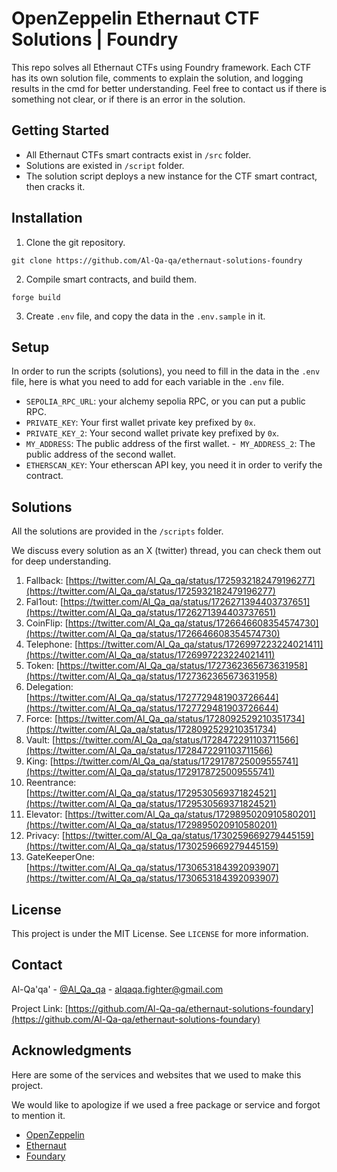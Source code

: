 # OpenZeppelin Ethernaut CTF Solutions | Foundry

This repo solves all Ethernaut CTFs using Foundry framework. Each CTF has its own solution file, comments to explain the solution, and logging results in the cmd for better understanding. Feel free to contact us if there is something not clear, or if there is an error in the solution.

## Getting Started

- All Ethernaut CTFs smart contracts exist in `/src` folder.
- Solutions are existed in `/script` folder.
- The solution script deploys a new instance for the CTF smart contract, then cracks it.

## Installation

1. Clone the git repository.

```
git clone https://github.com/Al-Qa-qa/ethernaut-solutions-foundry
```

2. Compile smart contracts, and build them.

```
forge build
```

3. Create `.env` file, and copy the data in the `.env.sample` in it.

## Setup

In order to run the scripts (solutions), you need to fill in the data in the `.env` file, here is what you need to add for each variable in the `.env` file.

- `SEPOLIA_RPC_URL`: your alchemy sepolia RPC, or you can put a public RPC.
- `PRIVATE_KEY`: Your first wallet private key prefixed by `0x`.
- `PRIVATE_KEY_2`: Your second wallet private key prefixed by `0x`.
- `MY_ADDRESS`: The public address of the first wallet. -` MY_ADDRESS_2`: The public address of the second wallet.
- `ETHERSCAN_KEY`: Your etherscan API key, you need it in order to verify the contract.

## Solutions

All the solutions are provided in the `/scripts` folder.

We discuss every solution as an X (twitter) thread, you can check them out for deep understanding.

1. Fallback: [https://twitter.com/Al_Qa_qa/status/1725932182479196277](https://twitter.com/Al_Qa_qa/status/1725932182479196277)
2. Fal1out: [https://twitter.com/Al_Qa_qa/status/1726271394403737651](https://twitter.com/Al_Qa_qa/status/1726271394403737651)
3. CoinFlip: [https://twitter.com/Al_Qa_qa/status/1726646608354574730](https://twitter.com/Al_Qa_qa/status/1726646608354574730)
4. Telephone: [https://twitter.com/Al_Qa_qa/status/1726997223224021411](https://twitter.com/Al_Qa_qa/status/1726997223224021411)
5. Token: [https://twitter.com/Al_Qa_qa/status/1727362365673631958](https://twitter.com/Al_Qa_qa/status/1727362365673631958)
6. Delegation: [https://twitter.com/Al_Qa_qa/status/1727729481903726644](https://twitter.com/Al_Qa_qa/status/1727729481903726644)
7. Force: [https://twitter.com/Al_Qa_qa/status/1728092529210351734](https://twitter.com/Al_Qa_qa/status/1728092529210351734)
8. Vault: [https://twitter.com/Al_Qa_qa/status/1728472291103711566](https://twitter.com/Al_Qa_qa/status/1728472291103711566)
9. King: [https://twitter.com/Al_Qa_qa/status/1729178725009555741](https://twitter.com/Al_Qa_qa/status/1729178725009555741)
10. Reentrance: [https://twitter.com/Al_Qa_qa/status/1729530569371824521](https://twitter.com/Al_Qa_qa/status/1729530569371824521)
11. Elevator: [https://twitter.com/Al_Qa_qa/status/1729895020910580201](https://twitter.com/Al_Qa_qa/status/1729895020910580201)
12. Privacy: [https://twitter.com/Al_Qa_qa/status/1730259669279445159](https://twitter.com/Al_Qa_qa/status/1730259669279445159)
13. GateKeeperOne: [https://twitter.com/Al_Qa_qa/status/1730653184392093907](https://twitter.com/Al_Qa_qa/status/1730653184392093907)

## License

This project is under the MIT License. See `LICENSE` for more information.

## Contact

Al-Qa'qa' - [@Al_Qa_qa](https://twitter.com/Al_Qa_qa) - alqaqa.fighter@gmail.com

Project Link: [https://github.com/Al-Qa-qa/ethernaut-solutions-foundary](https://github.com/Al-Qa-qa/ethernaut-solutions-foundary)

## Acknowledgments

Here are some of the services and websites that we used to make this project.

We would like to apologize if we used a free package or service and forgot to mention it.

- [OpenZeppelin](https://www.openzeppelin.com/)
- [Ethernaut](https://ethernaut.openzeppelin.com/)
- [Foundary](https://book.getfoundry.sh/)

